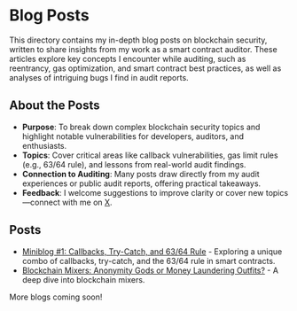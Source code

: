 # Blog Posts

This directory contains my in-depth blog posts on blockchain security, written to share insights from my work as a smart contract auditor. These articles explore key concepts I encounter while auditing, such as reentrancy, gas optimization, and smart contract best practices, as well as analyses of intriguing bugs I find in audit reports. 

## About the Posts
- **Purpose**: To break down complex blockchain security topics and highlight notable vulnerabilities for developers, auditors, and enthusiasts.
- **Topics**: Cover critical areas like callback vulnerabilities, gas limit rules (e.g., 63/64 rule), and lessons from real-world audit findings.
- **Connection to Auditing**: Many posts draw directly from my audit experiences or public audit reports, offering practical takeaways.
- **Feedback**: I welcome suggestions to improve clarity or cover new topics—connect with me on [X](https://x.com/iamthesvn).

## Posts
- [Miniblog #1: Callbacks, Try-Catch, and 63/64 Rule](https://thesvn.hashnode.dev/miniblog-1-callbacks-trycatch-and-6364-rule-make-an-interesting-combo) - Exploring a unique combo of callbacks, try-catch, and the 63/64 rule in smart contracts.
- [Blockchain Mixers: Anonymity Gods or Money Laundering Outfits?](https://thesvn.hashnode.dev/blockchain-mixers-anonymity-gods-or-money-laundering-outfits) - A deep dive into blockchain mixers.


More blogs coming soon!
